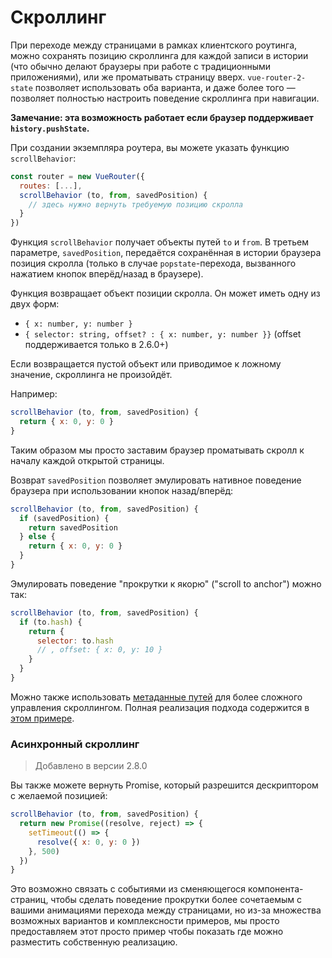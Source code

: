 # Скроллинг

При переходе между страницами в рамках клиентского роутинга, можно сохранять позицию скроллинга для каждой записи в истории (что обычно делают браузеры при работе с традиционными приложениями), или же проматывать страницу вверх. `vue-router-2-state` позволяет использовать оба варианта, и даже более того — позволяет полностью настроить поведение скроллинга при навигации.

**Замечание: эта возможность работает если браузер поддерживает `history.pushState`.**

При создании экземпляра роутера, вы можете указать функцию `scrollBehavior`:

```js
const router = new VueRouter({
  routes: [...],
  scrollBehavior (to, from, savedPosition) {
    // здесь нужно вернуть требуемую позицию скролла
  }
})
```

Функция `scrollBehavior` получает объекты путей `to` и `from`. В третьем параметре, `savedPosition`, передаётся сохранённая в истории браузера позиция скролла (только в случае `popstate`-перехода, вызванного нажатием кнопок вперёд/назад в браузере).

Функция возвращает объект позиции скролла. Он может иметь одну из двух форм:

- `{ x: number, y: number }`
- `{ selector: string, offset? : { x: number, y: number }}` (offset поддерживается только в 2.6.0+)

Если возвращается пустой объект или приводимое к ложному значение, скроллинга не произойдёт.

Например:

```js
scrollBehavior (to, from, savedPosition) {
  return { x: 0, y: 0 }
}
```

Таким образом мы просто заставим браузер проматывать скролл к началу каждой открытой страницы.

Возврат `savedPosition` позволяет эмулировать нативное поведение браузера при использовании кнопок назад/вперёд:

```js
scrollBehavior (to, from, savedPosition) {
  if (savedPosition) {
    return savedPosition
  } else {
    return { x: 0, y: 0 }
  }
}
```

Эмулировать поведение "прокрутки к якорю" ("scroll to anchor") можно так:

```js
scrollBehavior (to, from, savedPosition) {
  if (to.hash) {
    return {
      selector: to.hash
      // , offset: { x: 0, y: 10 }
    }
  }
}
```

Можно также использовать [метаданные путей](meta.md) для более сложного управления скроллингом. Полная реализация подхода содержится в [этом примере](https://github.com/zachhaber/vue-router-state/blob/dev/examples/scroll-behavior/app.js).

### Асинхронный скроллинг

> Добавлено в версии 2.8.0

Вы также можете вернуть Promise, который разрешится дескриптором с желаемой позицией:

```js
scrollBehavior (to, from, savedPosition) {
  return new Promise((resolve, reject) => {
    setTimeout(() => {
      resolve({ x: 0, y: 0 })
    }, 500)
  })
}
```

Это возможно связать с событиями из сменяющегося компонента-страниц, чтобы сделать поведение прокрутки более сочетаемым с вашими анимациями перехода между страницами, но из-за множества возможных вариантов и комплексности примеров, мы просто предоставляем этот просто пример чтобы показать где можно разместить собственную реализацию.
